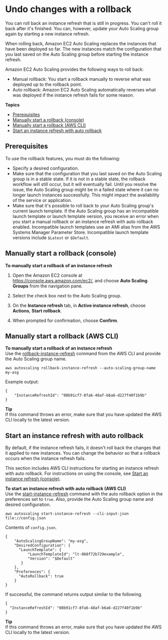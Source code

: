 # Undo changes with a rollback<a name="instance-refresh-rollback"></a>

You can roll back an instance refresh that is still in progress\. You can't roll it back after it's finished\. You can, however, update your Auto Scaling group again by starting a new instance refresh\.

When rolling back, Amazon EC2 Auto Scaling replaces the instances that have been deployed so far\. The new instances match the configuration that you last saved on the Auto Scaling group before starting the instance refresh\.

Amazon EC2 Auto Scaling provides the following ways to roll back:
+ Manual rollback: You start a rollback manually to reverse what was deployed up to the rollback point\.
+ Auto rollback: Amazon EC2 Auto Scaling automatically reverses what was deployed if the instance refresh fails for some reason\.

**Topics**
+ [Prerequisites](#instance-refresh-rollback-prerequisites)
+ [Manually start a rollback \(console\)](#instance-refresh-manual-rollback-console)
+ [Manually start a rollback \(AWS CLI\)](#instance-refresh-manual-rollback-cli)
+ [Start an instance refresh with auto rollback](#instance-refresh-using-auto-rollback)

## Prerequisites<a name="instance-refresh-rollback-prerequisites"></a>

To use the rollback features, you must do the following:
+ Specify a desired configuration\.
+ Make sure that the configuration that you last saved on the Auto Scaling group is in a stable state\. If it is not in a stable state, the rollback workflow will still occur, but it will eventually fail\. Until you resolve the issue, the Auto Scaling group might be in a failed state where it can no longer launch instances successfully\. This might impact the availability of the service or application\.
+ Make sure that it's possible to roll back to your Auto Scaling group's current launch template\. If the Auto Scaling group has an incompatible launch template or launch template version, you receive an error when you start a manual rollback or an instance refresh with auto rollback enabled\. Incompatible launch templates use an AMI alias from the AWS Systems Manager Parameter Store\. Incompatible launch template versions include `$Latest` or `$Default`\.

## Manually start a rollback \(console\)<a name="instance-refresh-manual-rollback-console"></a>

**To manually start a rollback of an instance refresh**

1. Open the Amazon EC2 console at [https://console\.aws\.amazon\.com/ec2/](https://console.aws.amazon.com/ec2/), and choose **Auto Scaling Groups** from the navigation pane\.

1. Select the check box next to the Auto Scaling group\.

1. On the **Instance refresh** tab, in **Active instance refresh**, choose **Actions**, **Start rollback**\.

1. When prompted for confirmation, choose **Confirm**\.

## Manually start a rollback \(AWS CLI\)<a name="instance-refresh-manual-rollback-cli"></a>

**To manually start a rollback of an instance refresh**  
Use the [rollback\-instance\-refresh](https://docs.aws.amazon.com/cli/latest/reference/autoscaling/rollback-instance-refresh.html) command from the AWS CLI and provide the Auto Scaling group name\. 

```
aws autoscaling rollback-instance-refresh --auto-scaling-group-name my-asg
```

Example output:

```
{
    "InstanceRefreshId": "08b91cf7-8fa6-48af-b6a6-d227f40f1b9b"
}
```

**Tip**  
If this command throws an error, make sure that you have updated the AWS CLI locally to the latest version\.

## Start an instance refresh with auto rollback<a name="instance-refresh-using-auto-rollback"></a>

By default, if the instance refresh fails, it doesn't roll back the changes that it applied to new instances\. You can change the behavior so that a rollback occurs when the instance refresh fails\.

This section includes AWS CLI instructions for starting an instance refresh with auto rollback\. For instructions on using the console, see [Start an instance refresh \(console\)](start-instance-refresh.md#start-instance-refresh-console)\.

**To start an instance refresh with auto rollback \(AWS CLI\)**  
Use the [start\-instance\-refresh](https://docs.aws.amazon.com/cli/latest/reference/autoscaling/start-instance-refresh.html) command with the auto rollback option in the preferences set to `true`\. Also, provide the Auto Scaling group name and desired configuration\. 

```
aws autoscaling start-instance-refresh --cli-input-json file://config.json
```

Contents of `config.json`\.

```
{
    "AutoScalingGroupName": "my-asg",
    "DesiredConfiguration": {
      "LaunchTemplate": {
          "LaunchTemplateId": "lt-068f72b729example",
          "Version": "$Default"
       }
    },
    "Preferences": {
      "AutoRollback": true
    }
}
```

If successful, the command returns output similar to the following\.

```
{
  "InstanceRefreshId": "08b91cf7-8fa6-48af-b6a6-d227f40f1b9b"
}
```

**Tip**  
If this command throws an error, make sure that you have updated the AWS CLI locally to the latest version\.